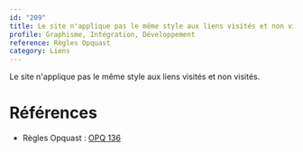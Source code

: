 ```yaml
---
id: "209"
title: Le site n'applique pas le même style aux liens visités et non visités.
profile: Graphisme, Intégration, Développement
reference: Règles Opquast
category: Liens
---
```


Le site n'applique pas le même style aux liens visités et non visités.

# Références

*   Règles Opquast : [OPQ 136](https://checklists.opquast.com/fr/assurance-qualite-web/le-site-napplique-pas-le-meme-style-aux-liens-visites-et-non-visites)
